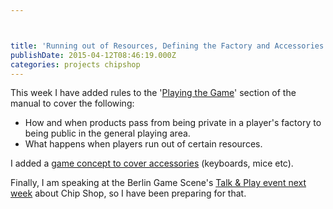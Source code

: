 ```yaml
---



title: 'Running out of Resources, Defining the Factory and Accessories'
publishDate: 2015-04-12T08:46:19.000Z
categories: projects chipshop
---
```


This week I have added rules to the '[Playing the Game](/manual/playing-game)' section of the manual to cover the following:

- How and when products pass from being private in a player's factory to being public in the general playing area.
- What happens when players run out of certain resources.

I added a [game concept to cover accessories](/content/accessory) (keyboards, mice etc).

Finally, I am speaking at the Berlin Game Scene's <a href="https://www.meetup.com/BerlinGameScene/events/220863773/" target="_blank">Talk & Play event next week</a> about Chip Shop, so I have been preparing for that.
